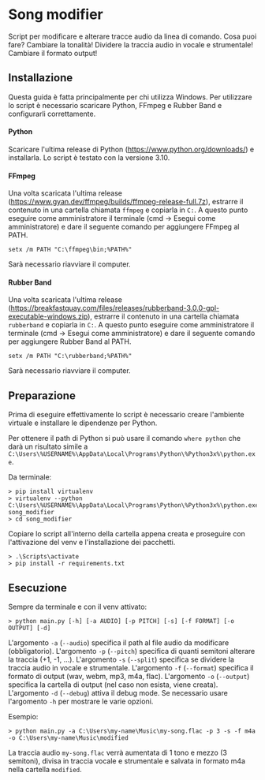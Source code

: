 # Song modifier
Script per modificare e alterare tracce audio da linea di comando. Cosa puoi fare?
Cambiare la tonalità! Dividere la traccia audio in vocale e strumentale! Cambiare
il formato output!

## Installazione
Questa guida è fatta principalmente per chi utilizza Windows.
Per utilizzare lo script è necessario scaricare Python, FFmpeg e Rubber Band e
configurarli correttamente.

#### Python
Scaricare l'ultima release di Python (https://www.python.org/downloads/) e installarla.
Lo script è testato con la versione 3.10.

#### FFmpeg
Una volta scaricata l'ultima release (https://www.gyan.dev/ffmpeg/builds/ffmpeg-release-full.7z),
estrarre il contenuto in una cartella chiamata `ffmpeg` e copiarla in `C:`. A questo
punto eseguire come amministratore il terminale (cmd -> Esegui come amministratore)
e dare il seguente comando per aggiungere FFmpeg al PATH.

`setx /m PATH "C:\ffmpeg\bin;%PATH%"`

Sarà necessario riavviare il computer.

#### Rubber Band
Una volta scaricata l'ultima release (https://breakfastquay.com/files/releases/rubberband-3.0.0-gpl-executable-windows.zip),
estrarre il contenuto in una cartella chiamata `rubberband` e copiarla in `C:`. A questo
punto eseguire come amministratore il terminale (cmd -> Esegui come amministratore)
e dare il seguente comando per aggiungere Rubber Band al PATH.

`setx /m PATH "C:\rubberband;%PATH%"`

Sarà necessario riavviare il computer.

## Preparazione
Prima di eseguire effettivamente lo script è necessario creare l'ambiente virtuale
e installare le dipendenze per Python.

Per ottenere il path di Python si può usare il comando `where python` che darà un
risultato simile a `C:\Users\%USERNAME%\AppData\Local\Programs\Python\%Python3x%\python.exe`.

Da terminale:
```
> pip install virtualenv
> virtualenv --python C:\Users\%USERNAME%\AppData\Local\Programs\Python\%Python3x%\python.exe song_modifier
> cd song_modifier
```

Copiare lo script all'interno della cartella appena creata e proseguire con l'attivazione
del venv e l'installazione dei pacchetti.
```
> .\Scripts\activate
> pip install -r requirements.txt
```

## Esecuzione
Sempre da terminale e con il venv attivato:
```
> python main.py [-h] [-a AUDIO] [-p PITCH] [-s] [-f FORMAT] [-o OUTPUT] [-d]
```

L'argomento `-a` (`--audio`) specifica il path al file audio da modificare (obbligatorio).
L'argomento `-p` (`--pitch`) specifica di quanti semitoni alterare la traccia (+1, -1, ...).
L'argomento `-s` (`--split`) specifica se dividere la traccia audio in vocale e strumentale.
L'argomento `-f` (`--format`) specifica il formato di output (wav, webm, mp3, m4a, flac).
L'argomento `-o` (`--output`) specifica la cartella di output (nel caso non esista, viene creata).
L'argomento `-d` (`--debug`) attiva il debug mode.
Se necessario usare l'argomento `-h` per mostrare le varie opzioni.

Esempio:
```
> python main.py -a C:\Users\my-name\Music\my-song.flac -p 3 -s -f m4a -o C:\Users\my-name\Music\modified
```
La traccia audio `my-song.flac` verrà aumentata di 1 tono e mezzo (3 semitoni),
divisa in traccia vocale e strumentale e salvata in formato m4a nella cartella
`modified`.
